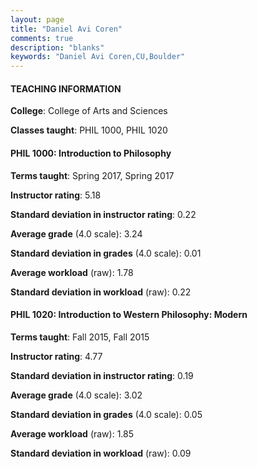 ```yaml
---
layout: page
title: "Daniel Avi Coren" 
comments: true
description: "blanks"
keywords: "Daniel Avi Coren,CU,Boulder"
---
```

<head>
<script src="https://ajax.googleapis.com/ajax/libs/jquery/2.1.3/jquery.min.js"></script>
<script src="https://dl.dropboxusercontent.com/s/pc42nxpaw1ea4o9/highcharts.js?dl=0"></script>
<!-- <script src="../assets/js/highcharts.js"></script> -->
<style type="text/css">@font-face {
	font-family: "Bebas Neue";
	src: url(https://www.filehosting.org/file/details/544349/BebasNeue Regular.otf) format("opentype");
	}
	h1.Bebas { 
		font-family: "Bebas Neue", Verdana, Tahoma;
	}
</style>
</head>
	   
#### TEACHING INFORMATION

**College**: College of Arts and Sciences

**Classes taught**: PHIL 1000, PHIL 1020

#### PHIL 1000: Introduction to Philosophy

**Terms taught**: Spring 2017, Spring 2017

**Instructor rating**: 5.18

**Standard deviation in instructor rating**: 0.22

**Average grade** (4.0 scale): 3.24

**Standard deviation in grades** (4.0 scale): 0.01

**Average workload** (raw): 1.78

**Standard deviation in workload** (raw): 0.22

#### PHIL 1020: Introduction to Western Philosophy: Modern

**Terms taught**: Fall 2015, Fall 2015

**Instructor rating**: 4.77

**Standard deviation in instructor rating**: 0.19

**Average grade** (4.0 scale): 3.02

**Standard deviation in grades** (4.0 scale): 0.05

**Average workload** (raw): 1.85

**Standard deviation in workload** (raw): 0.09

